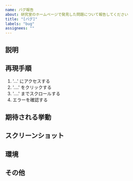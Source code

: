 ```yaml
---
name: バグ報告
about: 研究室のホームページで発見した問題について報告してください
title: "[バグ]"
labels: "bug"
assignees: ""
---
```


<!-- 以下のテンプレートに従って、バグ報告を記入してください。該当しない項目は削除してください。 -->

## 説明

<!-- 発生している問題について簡潔に説明してください。 -->

## 再現手順

<!-- 問題を再現するための手順を明確に説明してください。 -->

1. '...' にアクセスする
2. '....' をクリックする
3. '....' までスクロールする
4. エラーを確認する

## 期待される挙動

<!-- 本来期待される挙動は何か説明してください。 -->

## スクリーンショット

<!-- 可能であれば、問題を説明するためのスクリーンショットを追加してください。 -->

## 環境

<!-- 問題が発生している環境（ブラウザ、OSなど）を記載してください。 -->

## その他

<!-- その他、問題に関する情報があればここに記載してください。 -->
